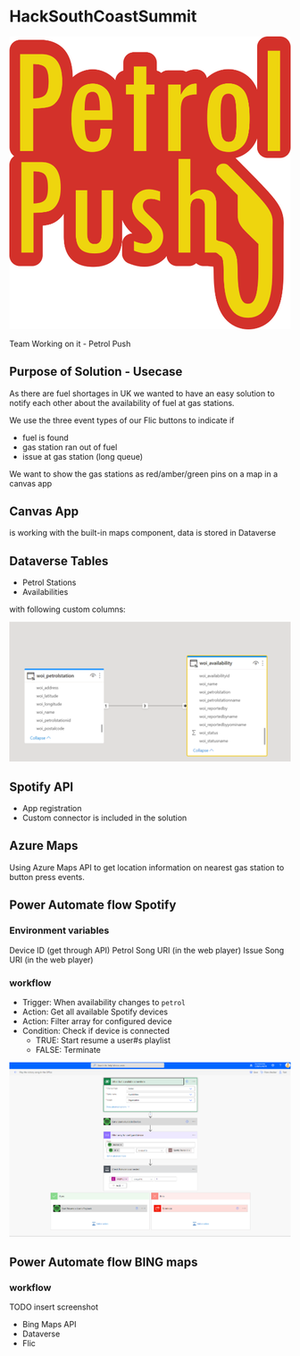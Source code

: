 # HackSouthCoastSummit

![Petrol Push Logo](Petrol%20Push.png)

Team Working on it - Petrol Push

## Purpose of Solution - Usecase

As there are fuel shortages in UK we wanted to have an easy solution to notify each other about the availability of fuel at gas stations.

We use the three event types of our Flic buttons to indicate if

- fuel is found
- gas station ran out of fuel
- issue at gas station (long queue)

We want to show the gas stations as red/amber/green pins on a map in a canvas app

## Canvas App

is working with the built-in maps component, data is stored in Dataverse

## Dataverse Tables

- Petrol Stations
- Availabilities

with following custom columns:

![datamodel](/docs/PetrolPush-datamodel.png)

## Spotify API

- App registration
- Custom connector is included in the solution

## Azure Maps

Using Azure Maps API to get location information on nearest gas station to button press events.

## Power Automate flow Spotify

### Environment variables

Device ID (get through API)
Petrol Song URI (in the web player)
Issue Song URI (in the web player)

### workflow

- Trigger: When availability changes to `petrol`
- Action: Get all available Spotify devices
- Action: Filter array for configured device
- Condition: Check if device is connected
  - TRUE: Start resume a user#s playlist
  - FALSE: Terminate

![Spotify flow](docs/PetrolPush-FlowSpotify.png)

## Power Automate flow BING maps

### workflow

TODO insert screenshot

- Bing Maps API
- Dataverse
- Flic
